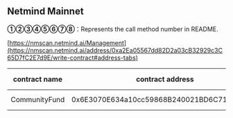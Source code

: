 ## Netmind Mainnet

**①②③④⑤⑥⑦⑧**：Represents the call method number in README.

[https://nmscan.netmind.ai/Management](https://nmscan.netmind.ai/address/0xa2Ea05567dd82D2a03cB32929c3C65D7fC2E7d9E/write-contract#address-tabs)

|contract name|contract address|Proposal ID|Operating Instructions|invoke methods|parameter invocation|
| --- | --- | --- |--- | --- |---|
|       CommunityFund    |  0x6E3070E634a10cc59868B240021BD6C71303778b   |   67  | **⑥**Upgrade Contract  | upgrad |    0xb9d039A83c7c2519C48287C69e9e02Cc97c2976D  |


